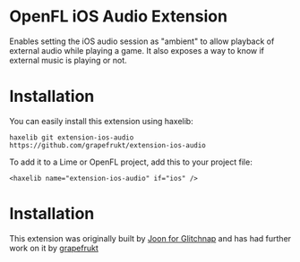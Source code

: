 OpenFL iOS Audio Extension
==========

Enables setting the iOS audio session as "ambient" to allow playback of external audio while playing a game. It also exposes a way to know if external music is playing or not.

Installation
============
You can easily install this extension using haxelib:

    haxelib git extension-ios-audio https://github.com/grapefrukt/extension-ios-audio

To add it to a Lime or OpenFL project, add this to your project file:

    <haxelib name="extension-ios-audio" if="ios" />

Installation
============

This extension was originally built by [Joon for Glitchnap](http://www.glitchnap.com/) and has had further work on it by [grapefrukt](http://grapefrukt.com)

